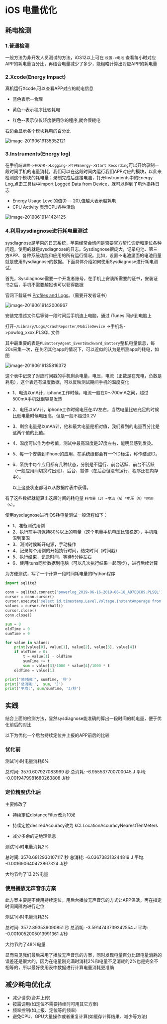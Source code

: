 # iOS 电量优化



## 耗电检测



### 1.普通检测

一般方法为非开发人员测试的方法，iOS12以上可在 `设置->电池` 查看每小时对应APP的耗电量百分比，再结合电量减少了多少，能粗略计算出对应APP的耗电量



### 2.Xcode(Energy Impact)

真机运行Xcode,可以查看APP对应的耗电信息

- 蓝色表示--合理

- 黄色--表示程序比较耗电

- 红色--表示仅仅轻度使用你的程序,就会很耗电

右边会显示各个模块耗电的百分比

![image-20190619135352121](/Users/he15his/GitBook/Library/Import/blog/xing-neng-you-hua/dian-liang-you-hua.assets/image-20190619135352121.png)





### 3.Instruments(Energy log)

在手机端`设置->开发者->Logging->打开Energy->Start Recording`可以开始录制一段时间手机的电量消耗，我们可以在这段时间内运行我们APP对应的模块，以此来检测这个模块的耗电量；录制完成后连接电脑，打开Instruments中的Energy Log,点击工具栏中import Logged Data from Device，就可以得到了电池损耗日志

- Energy Usage Level的值(0 -- 20),值越大表示越耗电
- CPU Activity 表示CPU各种活动



![image-20190619141424125](dian-liang-you-hua.assets/image-20190619141424125.png)



### 4.利用sysdiagnose进行耗电量测试

sysdiagnose是苹果的日志系统，苹果经常会询问是否要官方帮忙诊断和定位各种问题，使用的就是sysdiagnose的日志。Sysdiagnose很庞大，记录电池、第三方APP、各种系统功能和应用的所有运行情况。比如，设置->电池里面的电池用量就是使用Sysdiagnose的数据。下面具体介绍如何使用Sysdiagnose进行耗电测试。

首先，Sysdiagnose需要一个开发者账号，在手机上安装所需要的证书，安装证书之后，手机不需要越狱也可以获得数据

官网下载证书 [Profiles and Logs](https://link.jianshu.com?t=https%3A%2F%2Fdeveloper.apple.com%2Fbug-reporting%2Fprofiles-and-logs%2F%3Fplatform%3Dios)。（需要开发者证书）



![image-20190619142006967](dian-liang-you-hua.assets/image-20190619142006967.png)



安装完描述文件后等待一段时间后手机连上电脑，通过 iTunes 同步到电脑上

打开`~/Library/Logs/CrashReporter/MobileDevice`  ->手机名->powlog_xxxx.PLSQL 文件

其中最重要的表是`PLBatteryAgent_EventBackward_Battery`整机电量信息，每20s采集一次，在关闭其他app的情况下，可以近似的认为是所测app的耗电，如图



![image-20190619135816372](dian-liang-you-hua.assets/image-20190619135816372.png)



这个表中记录了对应时间戳的手机剩余电量，电压，电流（正数是在充电，负数是耗电），这个表还有温度数据，可以反映测试期间手机的温度变化

- 1、电流以mA计，iphone工作时候，电流一般在0～700mA之间，超过500mA手机就很容易发热

- 2、电压以mV计，iphone工作时候电压在4V左右，当然电量比较充足的时候比低电量时候电压高，但是一般不超过0.2V

-  3、剩余电量是以mAh计，他和最大电量是相对值，我们看到的电量百分比是这两个值的比值。

- 4、温度可以作为参考值，测试中最高温度是37度左右，能明显感到发烫。

- 5、每一个安装到iPhone的应用，在系统级都会有一个ID标注，称作结点ID。

- 6、系统中每个应用都有几种状态，分别是不运行、前台活跃、前台不活跃（一般应用间切换时出现）、后台、暂停（在后台但没有运行，程序还在内存中）。

  以上这些状态都可以从数据库表中获得。

  

有了这些数据就能算出这段时间的耗电量  `耗电量（J）=电流（A）*电压（V）*时间（s）`。



使用sysdiagnose进行iOS耗电量测试一般流程如下：

- 1、准备测试用例
- 2、执行前手机保持80%以上的电量（这个电量手机电压比较稳定），手机降温到室温
- 3、测试时候断开电源，手动操作
- 4、记录每个用例的开始执行时间，结束时间（时间戳）
- 5、执行结束，记录时间，等待5分钟左右
- 6、使用ituns同步数据到电脑（可以几次执行结果一起同步），进行后续计算



为方便测试，写了一个计算一段时间耗电量的Python程序

```python
import sqlite3

conn = sqlite3.connect('powerlog_2019-06-16-2019-06-18_AD7EBC89.PLSQL')
cursor = conn.cursor()
cursor.execute('select id,timestamp,Level,Voltage,InstantAmperage from  PLBatteryAgent_EventBackward_Battery where timestamp > 1560765600 and timestamp < 1560769200')
values = cursor.fetchall()
cursor.close()
conn.close()

sum = 0
oldTime = 0
sumTime = 0

for value in values:
    print(value[0], value[1], value[2], value[3], value[4])
    if oldTime > 0:
        t = value[1] - oldTime
        sumTime += t
        sum = value[3]/1000 * value[4]/1000 * t
    oldTime = value[1]

print("总时间:", sumTime, '秒')
print('总消耗:',  sum, 'J')
print('平均:', sum/sumTime, 'J/秒')
```





## 实践



结合上面的检测方法，显然sysdiagnose能准确的算出一段时间的耗电量，便于优化前后的对比

以下为优化一个后台持续定位并上报的APP前后的比较



### 优化前

测试1小时电量消耗6%

总时间: 3570.607927083969 秒
总消耗: -6.955537700700045 J
平均: -0.0019479981680263808 J/秒



### 定位精度优化后

主要修改了

- 持续定位distanceFilter改为10米

- 持续定位desiredAccuracy改为 kCLLocationAccuracyNearestTenMeters
- 减少多余的逆地理信息



测试1小时电量消耗2%

总时间: 3570.6812930107117 秒
总消耗: -6.036738313244819 J
平均: -0.001690640473867324 J/秒

大约节约了13.2%电量



### 使用播放无声音乐方案

此方案主要是不使用持续定位，用后台播放无声音乐的方式让APP保活，再在指定时间间隔内进行定位



测试1小时电量消耗3%

总时间: 3572.893536090851 秒
总消耗: -3.5914743739242554 J
平均: -0.0010052005013991361 J/秒

大约节约了48%电量



显而易见我们最后采用了播放无声音乐的方案，同时发现电量百分比跟电量消耗的误差还是很大的，因为在电量刚充满时消耗2%和电量不足消耗的2%也是完全不相等的，所以最好使用表中数据进行计算电量消耗更准确



## 减少耗电优化点

- 减少请求(合并上传)
- 按需调用(如定位不需要持续时可用其它方案)
- 频率控制(如上报、定位等的频率)
- 避免CPU、GPU大量操作或者重复计算(如缓存计算结果、减少等方法)

